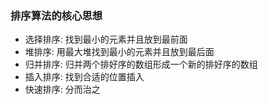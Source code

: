 ### 排序算法的核心思想
- 选择排序: 找到最小的元素并且放到最前面
- 堆排序: 用最大堆找到最小的元素并且放到最后面
- 归并排序: 归并两个排好序的数组形成一个新的排好序的数组
- 插入排序: 找到合适的位置插入
- 快速排序: 分而治之